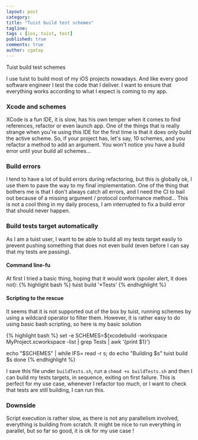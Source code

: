 ```yaml
---
layout: post
category:
title: "Tuist build test schemes"
tagline:
tags : [ios, tuist, test]
published: true
comments: true
author: cgatay
---
```


Tuist build test schemes

I use tuist to build most of my iOS projects nowadays. And like every good software engineer I test the code that I deliver. I want to ensure that everything works according to what I expect is coming to my app.

### Xcode and schemes

XCode is a fun IDE, it is slow, has his own temper when it comes to find references, refactor or even launch app.
One of the things that is really strange when you're using this IDE for the first time is that it does only build the active scheme.
So, if your project has, let's say, 10 schemes, and you refactor a method to add an argument. You won't notice you have a build error until your build all schemes...

### Build errors

I tend to have a lot of build errors during refactoring, but this is globally ok, I use them to pave the way to my final implementation.
One of the thing that bothers me is that I don't always catch all errors, and I need the CI to bail out because of a missing argument / protocol conformance method...
This is not a cool thing in my daily process, I am interrupted to fix a build error that should never happen.

### Build tests target automatically

As I am a tuist user, I want to be able to build all my tests target easily to prevent pushing something that does not even build (even before I can say that my tests are passing).

#### Command line-fu

At first I tried a basic thing, hoping that it would work (spoiler alert, it does not):
 {% highlight bash %}
 tuist build '*Tests'
 {% endhighlight %}

#### Scripting to the rescue

It seems that it is not supported out of the box by tuist, running schemes by using a wildcard operator to filter them. However, it is rather easy to do using basic bash scripting, so here is my basic solution

{% highlight bash %}
set -e
SCHEMES=$(xcodebuild -workspace MyProject.xcworkspace -list | grep Tests | awk '{print $1}')

echo "$SCHEMES" | while IFS= read -r s; do
   echo "Building $s"
   tuist build $s
done
{% endhighlight %}

I save this file under `buildTests.sh`, run a `chmod +x buildTests.sh` and then I can build my tests targets, in sequence, exiting on first failure. This is perfect for my use case, whenever I refactor too much, or I want to check that tests are still building, I can run this.


### Downside

Script execution is rather slow, as there is not any parallelism involved, everything is building from scratch.
It might be nice to run everything in parallel, but so far so good, it is ok for my use case !